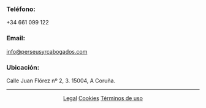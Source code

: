 ### Teléfono:
+34 661 099 122

### Email:
info@perseusyrcabogados.com

### Ubicación:
Calle Juan Flórez nº 2, 3. 
15004, A Coruña.

----------------------------------------------------------------------------------------------------------------------------------------
<p align="center">
  <a href="https://perseusyrcabogados.com/legal.html" title="Legal">Legal</a>
  <a href="https://perseusyrcabogados.com/cookies.html" title="Cookies">Cookies</a>
  <a href="https://perseusyrcabogados.com/terminos.html" title="Términos de uso">Términos de uso</a>
</p>
